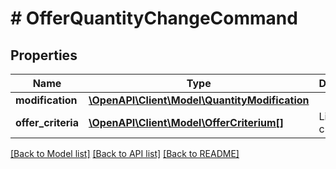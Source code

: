 # # OfferQuantityChangeCommand

## Properties

Name | Type | Description | Notes
------------ | ------------- | ------------- | -------------
**modification** | [**\OpenAPI\Client\Model\QuantityModification**](QuantityModification.md) |  | [optional] 
**offer_criteria** | [**\OpenAPI\Client\Model\OfferCriterium[]**](OfferCriterium.md) | List of offer criteria | [optional] 

[[Back to Model list]](../../README.md#documentation-for-models) [[Back to API list]](../../README.md#documentation-for-api-endpoints) [[Back to README]](../../README.md)


